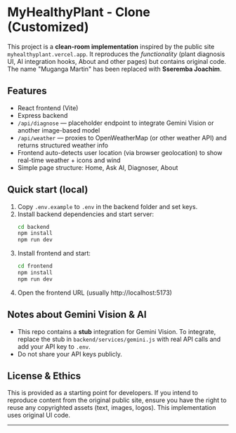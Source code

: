 # MyHealthyPlant - Clone (Customized)
This project is a **clean-room implementation** inspired by the public site `myhealthyplant.vercel.app`.
It reproduces the *functionality* (plant diagnosis UI, AI integration hooks, About and other pages)
but contains original code. The name "Muganga Martin" has been replaced with **Sseremba Joachim**.

## Features
- React frontend (Vite)
- Express backend
- `/api/diagnose` — placeholder endpoint to integrate Gemini Vision or another image-based model
- `/api/weather` — proxies to OpenWeatherMap (or other weather API) and returns structured weather info
- Frontend auto-detects user location (via browser geolocation) to show real-time weather + icons and wind
- Simple page structure: Home, Ask AI, Diagnoser, About

## Quick start (local)
1. Copy `.env.example` to `.env` in the backend folder and set keys.
2. Install backend dependencies and start server:
   ```bash
   cd backend
   npm install
   npm run dev
   ```
3. Install frontend and start:
   ```bash
   cd frontend
   npm install
   npm run dev
   ```
4. Open the frontend URL (usually http://localhost:5173)

## Notes about Gemini Vision & AI
- This repo contains a **stub** integration for Gemini Vision. To integrate, replace the stub in `backend/services/gemini.js` with real API calls and add your API key to `.env`.
- Do not share your API keys publicly.

## License & Ethics
This is provided as a starting point for developers. If you intend to reproduce content from the original public site,
ensure you have the right to reuse any copyrighted assets (text, images, logos). This implementation uses original UI code.

---
